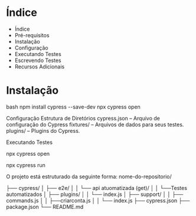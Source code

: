 # Índice

- Índice
- Pré-requisitos
- Instalação
- Configuração
- Executando Testes
- Escrevendo Testes
- Recursos Adicionais

# Instalação

bash
npm install cypress --save-dev
npx cypress open

Configuração
Estrutura de Diretórios
cypress.json – Arquivo de configuração do Cypress
fixtures/ – Arquivos de dados para seus testes.
plugins/ – Plugins do Cypress.

Executando Testes

npx cypress open

npx cypress run



O projeto está estruturado da seguinte forma:
nome-do-repositorio/

├── cypress/
│   ├── e2e/
│   │   └── api atuomatizada (get)/
│   │   └──Testes automatizados
│   ├── plugins/
│   │   └── index.js
│   ├── support/
│   │   ├── commands.js
│   │   ├──criarconta.js
│   │   └── index.js
├── cypress.json
├── package.json
└── README.md
